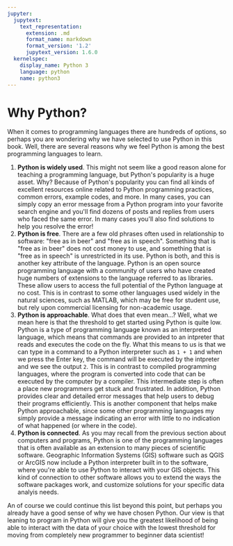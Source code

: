 ```yaml
---
jupyter:
  jupytext:
    text_representation:
      extension: .md
      format_name: markdown
      format_version: '1.2'
      jupytext_version: 1.6.0
  kernelspec:
    display_name: Python 3
    language: python
    name: python3
---
```


# Why Python?

When it comes to programming languages there are hundreds of options, so perhaps you are wondering why we have selected to use Python in this book. Well, there are several reasons why we feel Python is among the best programming languages to learn.

1. **Python is widely used**. This might not seem like a good reason alone for teaching a programming language, but Python's popularity is a huge asset. Why? Because of Python's popularity you can find all kinds of excellent resources online related to Python programming practices, common errors, example codes, and more. In many cases, you can simply copy an error message from a Python program into your favorite search engine and you'll find dozens of posts and replies from users who faced the same error. In many cases you'll also find solutions to help you resolve the error!
2. **Python is free**. There are a few old phrases often used in relationship to software: "free as in beer" and "free as in speech". Something that is "free as in beer" does not cost money to use, and something that is "free as in speech" is unrestricted in its use. Python is both, and this is another key attribute of the language. Python is an open source programming language with a community of users who have created huge numbers of extensions to the language referred to as libraries. These allow users to access the full potential of the Python language at no cost. This is in contrast to some other languages used widely in the natural sciences, such as MATLAB, which may be free for student use, but rely upon commercial licensing for non-academic usage.
3. **Python is approachable**. What does that even mean...? Well, what we mean here is that the threshold to get started using Python is quite low. Python is a type of programming language known as an interpreted language, which means that commands are provided to an intpreter that reads and executes the code on the fly. What this means to us is that we can type in a command to a Python interpreter such as `1 + 1` and when we press the Enter key, the command will be executed by the intpreter and we see the output `2`. This is in contrast to compiled programming languages, where the program is converted into code that can be executed by the computer by a compiler. This intermediate step is often a place new programmers get stuck and frustrated. In addition, Python provides clear and detailed error messages that help users to debug their programs efficiently. This is another component that helps make Python approachable, since some other programming languages my simply provide a message indicating an error with little to no indication of what happened (or where in the code).
4. **Python is connected**. As you may recall from the previous section about computers and programs, Python is one of the programming languages that is often available as an extension to many pieces of scientific software. Geographic Information Systems (GIS) software such as QGIS or ArcGIS now include a Python interpreter built in to the software, where you're able to use Python to interact with your GIS objects. This kind of connection to other software allows you to extend the ways the software packages work, and customize solutions for your specific data analyis needs.

An of course we could continue this list beyond this point, but perhaps you already have a good sense of why we have chosen Python. Our view is that leaning to program in Python will give you the greatest likelihood of being able to interact with the data of your choice with the lowest threshold for moving from completely new programmer to beginner data scientist!
